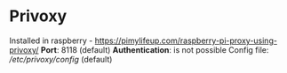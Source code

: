 # Privoxy
Installed in raspberry - https://pimylifeup.com/raspberry-pi-proxy-using-privoxy/
**Port**: 8118 (default)
**Authentication**: is not possible
Config file: */etc/privoxy/config* (default)
